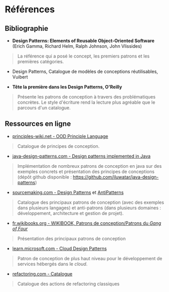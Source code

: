 # Références

## Bibliographie

* **Design Patterns: Elements of Reusable Object-Oriented Software** (Erich Gamma, Richard Helm, Ralph Johnson, John Vlissides)

> La référence qui a posé le concept, les premiers patrons et les premières catégories.

* Design Patterns, Catalogue de modèles de conceptions réutilisables, Vuibert

* **Tête la première dans les Design Patterns, O'Reilly**

> Présente les patrons de conception à travers des problématiques concrètes. Le style d'écriture rend la lecture plus agréable que le parcours d'un catalogue.

## Ressources en ligne

* [principles-wiki.net - OOD Principle Language](http://principles-wiki.net/collections:ood_principle_language)

> Catalogue de principes de conception.

* [java-design-patterns.com - Design patterns implemented in Java](https://java-design-patterns.com/)

> Implémentation de nombreux patrons de conception en java sur des exemples concrets et présentation des principes de conceptions (dépôt github disponible : https://github.com/iluwatar/java-design-patterns)

* [sourcemaking.com - Design Patterns](https://sourcemaking.com/design_patterns) et [AntiPatterns](https://sourcemaking.com/antipatterns)

> Catalogue des principaux patrons de conception (avec des exemples dans plusieurs langages) et anti-patrons (dans plusieurs domaines : développement, architecture et gestion de projet).

* [fr.wikibooks.org - WIKIBOOK, Patrons de conception/Patrons du *Gang of Four*](https://fr.wikibooks.org/wiki/Patrons_de_conception)

> Présentation des principaux patrons de conception

* [learn.microsoft.com - Cloud Design Patterns](https://learn.microsoft.com/en-us/azure/architecture/patterns/)

> Patron de conception de plus haut niveau pour le développement de services hébergés dans le *cloud*.

* [refactoring.com - Catalogue](http://www.refactoring.com/catalog/)

> Catalogue des actions de refactoring classiques
